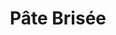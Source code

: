 ---
layout: recette
categories: [recettes]
hidden: true
lang: fr
sitemap: false
title: Pâte Brisée
type: boulangerie
ingredients: 
  - nom: farine blanche
    qte: 200
    unite: gr
  - nom: jaune d'oeuf
    qte: 1
  - nom: eau
    qte: 40
    unite: mL
  - nom: beurre
    qte: 100
    unite: gr
  - nom: sel
    qte: 3
    unite: gr
preconditions:
  - Le beurre doit être coupés en dés et pommade
etapes:
  - label: Préparation
    details:
      - Verser la farine et le sel sur le plan de travail
      - Faire un puits
      - Y mettre le jaune d'oeuf et l'eau
      - Mélanger avec les doigts
      - Ajouter le beurre au centre
  - label: Pétrissage
    details:
      - Saupoudrer d'un peu de farine (juste pour recouvrir)
      - Prendre la pâte dans la main
      - Fermer la main
      - Répéter ces étapes jusqu'a ce qu'il ne reste plus de farine
  - label: Boulage
    details:
      - Former une boule (la pâte doit etre bien lisse à ce stade)
      - Réserver au frais au moins une heure
cuisson:
  - "À blanc : 170°C pour 15 à 20 minutes"
---